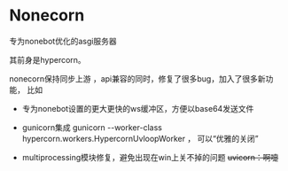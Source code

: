 # Nonecorn
专为nonebot优化的asgi服务器


其前身是hypercorn。 

nonecorn保持同步上游 ，api兼容的同时，修复了很多bug，加入了很多新功能，
比如
- 专为nonebot设置的更大更快的ws缓冲区，方便以base64发送文件

- gunicorn集成
gunicorn --worker-class hypercorn.workers.HypercornUvloopWorker ，
可以“优雅的关闭”

- multiprocessing模块修复，避免出现在win上关不掉的问题 ~~uvicorn：啊嚏~~